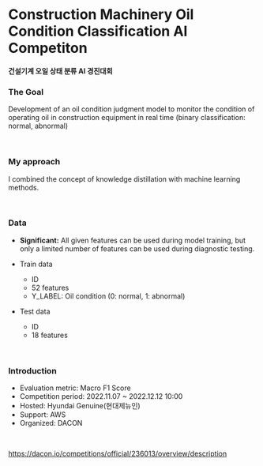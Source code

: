 # Construction Machinery Oil Condition Classification AI Competiton
**건설기계 오일 상태 분류 AI 경진대회**

### The Goal
Development of an oil condition judgment model to monitor the condition of operating oil in construction equipment in real time (binary classification: normal, abnormal)

<br/>

### My approach
I combined the concept of knowledge distillation with machine learning methods.

<br/>

### Data
- **Significant:** All given features can be used during model training, but only a limited number of features can be used during diagnostic testing.

- Train data
  - ID
  - 52 features
  - Y_LABEL: Oil condition (0: normal, 1: abnormal)

- Test data
  - ID
  - 18 features

<br/>

### Introduction
- Evaluation metric: Macro F1 Score
- Competition period: 2022.11.07 ~ 2022.12.12 10:00
- Hosted: Hyundai Genuine(현대제뉴인)
- Support: AWS
- Organized: DACON

<br/>

https://dacon.io/competitions/official/236013/overview/description
